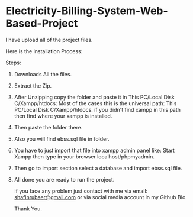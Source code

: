 # Electricity-Billing-System-Web-Based-Project

I have upload all of the project files.


Here is the installation Process:

Steps:
1. Downloads All the files.
2. Extract the Zip.
3. After Unzipping copy the folder and paste it in This PC/Local Disk C/Xampp/htdocs:
   Most of the cases this is the universal path:  This PC/Local Disk C/Xampp/htdocs.
   if you didn't find xampp in this path then find where your xampp is installed.
4. Then paste the folder there.
5. Also you will find ebss.sql file in folder.
6. You have to just import that file into xampp admin panel like: Start Xampp then type in your browser localhost/phpmyadmin.
7. Then go to import section select a database and import ebss.sql file.
8. All done you are ready to run the project.


   If you face any problem just contact with me via email: shafinrubaer@gmail.com or via social media account in my Github Bio.


   Thank You.
